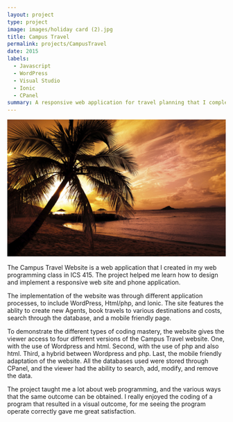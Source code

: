 ```yaml
---
layout: project
type: project
image: images/holiday card (2).jpg
title: Campus Travel
permalink: projects/CampusTravel
date: 2015
labels:
  - Javascript
  - WordPress
  - Visual Studio
  - Ionic
  - CPanel
summary: A responsive web application for travel planning that I completed in my web programming course at the Univeristy of Hawaii at Manoa.
---
```


<img class="ui medium right floated rounded image" src="../images/holiday card.jpg">

The Campus Travel Website is a web application that I created in my web programming class in ICS 415. The project helped me learn how to design and implement a responsive web site and phone application.

The implementation of the website was through different application processes, to include WordPress, Html/php, and Ionic. The site features the ablity to create new Agents, book travels to various destinations and costs, search through the database, and a mobile friendly page.

To demonstrate the different types of coding mastery, the website gives the viewer access to four different versions of the Campus Travel website. One, with the use of Wordpress and html. Second, with the use of php and also html. Third, a hybrid between Wordpress and php. Last, the mobile friendly adaptation of the website. All the databases used were stored through CPanel, and the viewer had the ability to search, add, modify, and remove the data.

The project taught me a lot about web programming, and the various ways that the same outcome can be obtained. I really enjoyed the coding of a program that resulted in a visual outcome, for me seeing the program operate correctly gave me great satisfaction.
 
